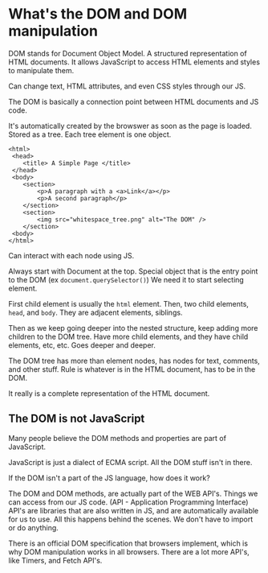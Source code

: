 # What's the DOM and DOM manipulation

DOM stands for Document Object Model. A structured representation of HTML documents. It allows JavaScript to access HTML elements and styles to manipulate them.

Can change text, HTML attributes, and even CSS styles through our JS.

The DOM is basically a connection point between HTML documents and JS code.

It's automatically created by the browswer as soon as the page is loaded. Stored as a tree. Each tree element is one object.

```
<html>
 <head>
    <title> A Simple Page </title>
 </head>
 <body>
    <section>
        <p>A paragraph with a <a>Link</a></p>
        <p>A second paragraph</p>
    </section>
    <section>
        <img src="whitespace_tree.png" alt="The DOM" />
    </section>
 <body>
</html>
```

Can interact with each node using JS.

Always start with Document at the top. Special object that is the entry point to the DOM (ex `document.querySelector()`) We need it to start selecting element.

First child element is usually the `html` element. Then, two child elements, `head`, and `body`. They are adjacent elements, siblings.

Then as we keep going deeper into the nested structure, keep adding more children to the DOM tree. Have more child elements, and they have child elements, etc, etc. Goes deeper and deeper.

The DOM tree has more than element nodes, has nodes for text, comments, and other stuff. Rule is whatever is in the HTML document, has to be in the DOM.

It really is a complete representation of the HTML document.

## The DOM is not JavaScript

Many people believe the DOM methods and properties are part of JavaScript.

JavaScript is just a dialect of ECMA script. All the DOM stuff isn't in there.

If the DOM isn't a part of the JS language, how does it work?

The DOM and DOM methods, are actually part of the WEB API's. Things we can access from our JS code. (API - Application Programming Interface) API's are libraries that are also written in JS, and are automatically available for us to use. All this happens behind the scenes. We don't have to import or do anything.

There is an official DOM specification that browsers implement, which is why DOM manipulation works in all browsers. There are a lot more API's, like Timers, and Fetch API's.
